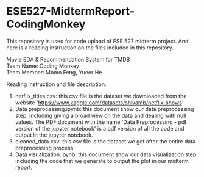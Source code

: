 # ESE527-MidtermReport-CodingMonkey
This repository is used for code upload of ESE 527 midterm project. And here is a reading instruction on the files included in this repository.

Movie EDA & Recommendation System for TMDB <br />
Team Name: Coding Monkey <br />
Team Member: Momo Feng, Yueer He <br />

Reading instruction and file description:
1. netflix_titles.csv: this csv file is the dataset we downloaded from the website 'https://www.kaggle.com/datasets/shivamb/netflix-shows'
2. Data preprocessing.ipynb: this document show our data preprocessing step, including giving a broad view on the data and dealing with null values. The PDF document with the name 'Data Preprocessing - pdf version of the jupyter notebook' is a pdf version of all the code and output in the jupyter notebook.
3. cleaned_data.csv: this csv file is the dataset we get after the entire data preprocessing process.
4. Data visualization.ipynb: this document show our data visualization step, including the code that we generate to output the plot in our midterm report.
